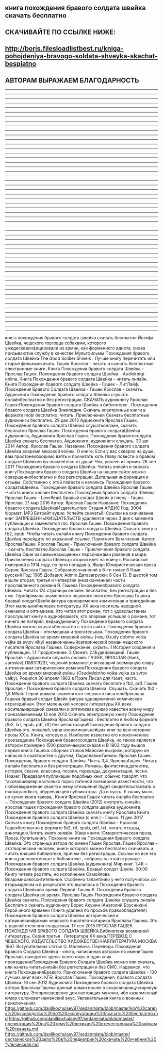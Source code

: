 книга похождения бравого солдата швейка скачать бесплатно
--------------------------------------------------
СКАЧИВАЙТЕ ПО ССЫЛКЕ НИЖЕ:
--------------------------------------------------
http://boris.filesloadlistbest.ru/kniga-pohojdeniya-bravogo-soldata-shveyka-skachat-besplatno
--------------------------------------------------
АВТОРАМ ВЫРАЖАЕМ БЛАГОДАРНОСТЬ
--------------------------------------------------
--------------------------------------------------
--------------------------------------------------
--------------------------------------------------
--------------------------------------------------
--------------------------------------------------
--------------------------------------------------
--------------------------------------------------
--------------------------------------------------
--------------------------------------------------
--------------------------------------------------
--------------------------------------------------
--------------------------------------------------
--------------------------------------------------
--------------------------------------------------
--------------------------------------------------
--------------------------------------------------
--------------------------------------------------
--------------------------------------------------
--------------------------------------------------
--------------------------------------------------
--------------------------------------------------
--------------------------------------------------
--------------------------------------------------
--------------------------------------------------
--------------------------------------------------
--------------------------------------------------
--------------------------------------------------
--------------------------------------------------
--------------------------------------------------
--------------------------------------------------
--------------------------------------------------
--------------------------------------------------
--------------------------------------------------
--------------------------------------------------
--------------------------------------------------
--------------------------------------------------
--------------------------------------------------
--------------------------------------------------
--------------------------------------------------
--------------------------------------------------
--------------------------------------------------
--------------------------------------------------
--------------------------------------------------
--------------------------------------------------
--------------------------------------------------
--------------------------------------------------
--------------------------------------------------
--------------------------------------------------
--------------------------------------------------
--------------------------------------------------
--------------------------------------------------
--------------------------------------------------
--------------------------------------------------
--------------------------------------------------
книга похождения бравого солдата швейка скачать бесплатно Йозефа Швейка, чешского торговца собаками, которого ужедисквалифицировали из армии, как форменного идиота, снова призываютна службу в качестве  Мультфильмы  Похождения бравого солдата Швейка The Good Soldier Shweik . Лучше книгу перечитать или старые фильмыскачать. Гашек Ярослав - читать и скачать бесплатные электронные книги. Книга Похождения бравого солдата Швейка - Ярослав Гашек. Похождения бравого солдата Швейка - Audioknigi-online. Книга Похождения бравого солдата Швейка - читать онлайн. Книга Похождения бравого солдата Швейка - Гашек  - ЛитЛайф. Похождения Бравого Солдата Швейка - Гашек Ярослав - скачать. Аудиокнига Похождения бравого солдата Швейка слушать онлайнбесплатно и без регистрации.  СКАЧАТЬ аудиокнигу Ярослав Гашек:Похождения бравого солдата Швейка в библиотеке .
Похождения бравого солдата Швейка  Википедия. Скачать электронные книги в формате mobi бесплатно, читать. Приключения  Скачать бесплатные аудиокниги бесплатно. 29 дек 2015  Аудиокнига Ярослав Гашек. Похождения бравого солдата Швейка слушатьонлайн, скачать бесплатно Ярослав Гашек. Похождения бравого солдатаШвейка аудиокнига, Аудиокнига Ярослав Гашек. Похождения бравогосолдата Швейка скачать бесплатно, Аудиокниги, аудиокниги слушать. 30 авг 2014  Автор: Ярослав Гашек. Название: Похождения бравого солдата Швейка вовремя мировой войны. О книге: Если у вас скверно на душе, вам простонеобходимо взять и прочитать хоть главу повести о бравом солдате Швейкеи вы посмеетесь от души! Чех, уволен из армии. 28 сен 2017  Похождения бравого солдата Швейка. Читать онлайн и скачать книгуПохождения бравого солдата Швейка на нашем сайте можно совершеннобесплатно и без регистрации. Детальная информация и отзывы. Собственно с этой повести и начались Похождения бравого солдатаШвейка. Похождения бравого солдата Швейка  Ярослав Гашек   -читать книги онлайн бесплатно.
Похождения бравого солдата Швейка  Ярослав Гашек - LoveRead. Бравый солдат Швейк в плену - Гашек Ярослав. 21 мар 2016  Автор: Ярослав Гашек Название: Похождения бравого солдата ШвейкаИздательство: Студия АРДИС Год: 2004 Формат: MP3 Битрейт аудио: Успейте скачать!!! Ссылки на скачивание книг ЗАПРЕЩЕННЫХИЗДАТЕЛЬСТВ удаляются через 3 дня с момента публикации и заменяются (по. Ярослав Гашек. Похождения бравого солдата Швейка. Похождения бравого солдата Швейка. Скачать книгу в fb2, epub. Чтобы читать онлайн книгу  Похождения бравого солдата Швейка перейдите по указанной ссылке. Приятного Вам чтения. Автор: ЯрославГашек. Ярослав Гашек - Приключения бравого солдата Швейка - скачать бесплатно.Ярослав Гашек - Приключения бравого солдата Швейка Один из самыхнасыщенных персонажами романов в мире. Приключения солдата Швейка,который идет на войну с Российской империей в 1914 году, по пути попадая в. Жанр: Юмористическая проза Серия: Ярослав Гашек. Собраниесочинений в 6-ти томах 6 Язык: русский Год: 1985 Добавил: Admin Датазагрузки: 8 Сен 13. В шестой том вошли вторая, третья и четвертая (незаконченная) части прославленного романа Я. Гашека Похождениябравого солдата Швейка.
Читать 174 страницы онлайн. бесплатно, без регистрации и без смс. Геройромана знаменитого чешского писателя Ярослава Гашека бравый солдатШвейк фигура одновременно комическая и трагедийная. Этот маленькийчеловек литературы XX века  носитель народной смекалки и оптимизма. Кто читал этот роман, тот с удовольствием прослушает книгу в аудиоформате, кто впервые услышал о романе, тот ничего не потерял, ведьаудиокнигу Похождения бравого солдата Швейка можно скачатьбесплатно с этого сайта. Похождения бравого солдата Швейка - этосмешная и трогательная. Похождения бравого солдата Швейка во время мировой войны (чеш.Osudy dobrho vojka vejka za svtov vlky)  незаконченныйсатирический роман чешского писателя Ярослава Гашека. Содержание. скрыть. 1 История создания и публикации. 1.1 Продолжение. 2 Сюжет. 2.1Будейовицкий. Гашек Ярослав - Аудиокниги слушать онлайн. ГАШЕК, ЯРОСЛАВ (Haek, Jaroslav) (18831923), чешский романист,снискавший всемирную славу антивоенным сатирическим романомПохождения бравого солдата Швейка во время мировой войны (Osudydobrho vojka vejka za svtov valky). Родился 30 апреля 1883 в Праге.Писал для газет, часто. Похождения бравого солдата Швейка скачать бесплатно fb2, pdf. Гашек Ярослав - Похождения бравого солдата Швейка. Слушать. Cкачать fb2 - 1,8 Мбайт Герой романа знаменитого чешского писателяЯрослава Гашека бравый солдат Швейк фигура одновременно комическая итрагедийная. Этот маленький человек литературы XX века  носительнародной смекалки и оптимизма  зримо известен всему миру понезабываемым
13 ноя 2013  Скачать электронную книгу Похождения бравого солдата Швейка ЯрославаГашека : бесплатно в любом формате (fb2, txt, epub, pdf, rtf) без регистрации!Похождения бравого солдата Швейка  это, пожалуй, одна изоригинальнейших книг за всю историю прозы XX в. Книга, которую в. Наиболее известно его неоконченное произведение Похождения бравогосолдата Швейка, но также является автором примерно 1500 различныхрассказов и  В 1903 году вышла первая книга Гашека: сборник стихов Майские выкрики, которую он написал в соавторстве с другом, ЛадиславомГаеком. Ярослав Гашек. Похождения, бравого солдата Швейка. Часть 3,4. ЯрославГашек. Читать онлайн бесплатно и без регистрации. Романы, фантастика,детектив, история, сказки, классика, поэзия, переводы, документация, песни. Hoaxer: Предваряя публикации подобных книг, обычно говорят, что таковойшедевр настолько порос патиной всемирной известности, что любоевыражение своего к нему отношения будет свидетельствовать о maniagrandiozo, обуревающей публикатора. Да и пусть. Я скажу мало, но кучно:книга такова,. Книги Ярослав Гашек читать онлайн бесплатно -. Похождения бравого солдата Швейка (2012) смотреть онлайн. ярослав гашек похождения бравого солдата швейка аудиокнига. Похождения бравого солдата Швейка скачать книгу Ярослава
Книга Похождения бравого солдата Швейка (с илл.) - Гашек. 11 дек 2017  Скачать книгу Похождения бравого солдата Швейка - Ярослав Гашекбесплатно в формате fb2, rtf, epub, pdf, txt, читать отзывы, аннотацию.Читать книгу онлайн. Жанр книги: Юмористическая проза, Проза. Купитькнигу. Похожие книги на Похождения бравого солдата Швейка. Это страница автора по имени Гашек Ярослав. Гашек Ярослав - этотворческий человек, книги которого можно бесплатно скачивать и читать внашей библиотеке, причем без регистрации. Ссылки на все его книги,расположенные в библиотеке , собраны на этой странице. Похождения бравого солдата Швейка (аудиокнига)  Мир книг. 1.4K = Похождения бравого солдата Швейка, Бравый солдат Швейк. 00:00 Книгу читала раз пять, но исполнение Самойлова Владимиравосхитительное.  Особенно талантливо у него получилось со вторымделом и в результате это вылилось в Похождения бравого солдата Швейкаво время Первой. Гашек Я. Похождения бравого солдата Швейка во время. Ярослав Гашек Похождения бравого солдата Швейка скачать. Похождения бравого солдата Швейка слушать онлайн
Бесплатно скачать аудиокнигу Борис Акунин (Анатолий Брусникин) Герой иного времени (Книга удалена по просьбе правообладателя)  Похождения бравого солдата Швейка  исторический и сатирическийроман чешского писателя-сатирика Ярослава Гашека. Это в равной степении солдатская. 17 сен 2015  ЯРОСЛАВ ГАШЕК. ПОХОЖДЕНИЯ БРАВОГО СОЛДАТА ШВЕЙКА.Библиотека всемирной литературы. Серия третья . Литература XX века.ПЕРЕВОД С ЧЕШСКОГО. ИЗДАТЕЛЬСТВО ХУДОЖЕСТВЕННАЯЛИТЕРАТУРА МОСКВА  1967. Вступительная статья О. Малевича. Переводи. Похождения Бравого Солдата Швейка - книга, написанная автором по имениГашек Ярослав, находится здесь: всего лишь в один клик произвдениеПохождения Бравого Солдата Швейка можно или скачать, или начать читатьонлайн без регистрации и без СМС. Надеемся, что книга ПохожденияБравого. Приключения бравого солдата Швейка - 100 лучших книг всех. КГБ: Ярослав Гашек. Похождения, бравого солдата Швейка. 16 сен 2012  Аудиокнига Похождения бравого солдата Швейка автора ЯрославаГашека  данный роман вошел в сокровищницу мировую литературу. Этопроизведение для настоящих мужчин, ибо казарменный юмор солоноват наженский вкус. Увлекательная книга о военных приключениях
https://github.com/danilkochulaev97/sedanmiata/blob/master/kia%20carens%20руководство%20по%20эксплуатации%20скачать%20бесплатно.md
https://github.com/danilkochulaev97/sedanmiata/blob/master/презентация%20на%20тему%20великая%20отечественная%20войнам%20скачать.md
https://github.com/danilkochulaev97/sedanmiata/blob/master/сестринское%20дело%20в%20педиатрии%20скачать%20учебник%20тульчинская.md